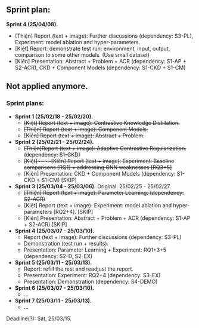 ## Sprint plan:
**Sprint 4 (25/04/08).**
  + \[Thiện\] Report (text + image): Further discussions (dependency: S3-PL), Experiment: model ablation and hyper-parameters.
  + \[Kiệt\] Report: demonstrate test run: environment, input, output, comparison to some other models. (Use small dataset)
  + \[Kiên\] Presentation: Abstract + Problem + ACR (dependency: S1-AP + S2-ACR), CKD + Component Models (dependency: S1-CKD + S1-CM)

## Not applied anymore.
### Sprint plans:
- **Sprint 1 (25/02/18 - 25/02/20).**
  + ~~\[Kiệt\] Report (text + image): Contrastive Knowledge Distillation.~~
  + ~~\[Thiện\] Report (text + image): Component Models.~~
  + ~~\[Kiên\] Report (text + image): Abstract + Problem.~~
- **Sprint 2 (25/02/21 - 25/02/24).**
  + ~~\[Thiện\]Report (text + image): Adaptive Contrastive Regularization. (dependency: S1-CKD)~~
  + ~~\[Kiệt\]~~~~\[Kiên\] Report (text + image): Experiment: Baseline comparisons \[RQ1\] + addressing GNN weaknesses \[RQ3+5\]~~
  + \[Kiên\] Presentation: CKD + Component Models (dependency: S1-CKD + S1-CM) [SKIP]
- **Sprint 3 (25/03/04 - 25/03/06).** Original: 25/02/25 - 25/02/27.
  + ~~\[Thiện\] Report (text + image): Parameter Learning. (dependency: S2-ACR)~~
  + \[Kiệt\] Report (text + image): Experiment: model ablation and hyper-parameters \[RQ2+4\]. [SKIP]
  + \[Kiên\] Presentation: Abstract + Problem + ACR (dependency: S1-AP + S2-ACR) [SKIP]
- **Sprint 4 (25/03/07 - 25/03/10).**
  + Report (text + image): Further discussions (dependency: S3-PL)
  + Demonstration (test run + results).
  + Presentation: Parameter Learning + Experiment: RQ1+3+5 (dependency: S2-D, S2-EX)
- **Sprint 5 (25/03/11 - 25/03/13).**
  + Report: refill the rest and readjust the report.
  + Presentation: Experiment: RQ2+4 (dependency: S3-EX)
  + Presentation: Demonstration (dependency: S4-DEMO)
- **Sprint 6 (25/03/07 - 25/03/10).**
  + ...
- **Sprint 7 (25/03/11 - 25/03/13).**
  + ...
 
Deadline(?): Sat, 25/03/15.
